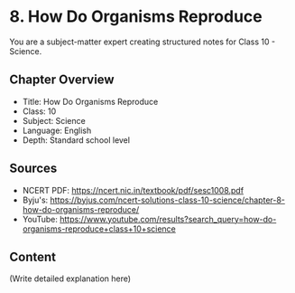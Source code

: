 # 8. How Do Organisms Reproduce

You are a subject-matter expert creating structured notes for Class 10 - Science.

## Chapter Overview
- Title: How Do Organisms Reproduce
- Class: 10
- Subject: Science
- Language: English
- Depth: Standard school level

## Sources
- NCERT PDF: https://ncert.nic.in/textbook/pdf/sesc1008.pdf
- Byju's: https://byjus.com/ncert-solutions-class-10-science/chapter-8-how-do-organisms-reproduce/
- YouTube: https://www.youtube.com/results?search_query=how-do-organisms-reproduce+class+10+science

## Content
(Write detailed explanation here)
